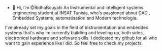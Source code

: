 - 👋 Hi, I’m @RidhaBouyahi
 An Instrumental and intelligent systems  engineering student at INSAT Tunisia, who's passioned about CAD , Embedded Systems, automatisation  and Modern technologie. 
 
 I've already set my goals in the field of instrumentation and embedded systems that's why im currently building and leveling up, both sides, electronical hardware and software  skills.
 I dedicated my github for all who want to gain experience like i did.
So feel free to check my projects.
